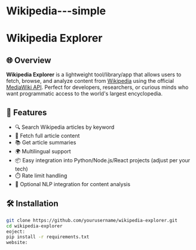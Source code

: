 # Wikipedia---simple
# Wikipedia Explorer
## 🌐 Overview

**Wikipedia Explorer** is a lightweight tool/library/app that allows users to fetch, browse, and analyze content from [Wikipedia](https://www.wikipedia.org/) using the official [MediaWiki API](https://www.mediawiki.org/wiki/API:Main_page). Perfect for developers, researchers, or curious minds who want programmatic access to the world's largest encyclopedia.

## 🚀 Features

- 🔍 Search Wikipedia articles by keyword
- 📄 Fetch full article content
- 📚 Get article summaries
- 🌍 Multilingual support
- 📦 Easy integration into Python/Node.js/React projects (adjust per your tech)
- ⏱️ Rate limit handling
- 🧠 Optional NLP integration for content analysis

## 🛠️ Installation

```bash
git clone https://github.com/yourusername/wikipedia-explorer.git
cd wikipedia-explorer
eoject:
pip install -r requirements.txt
website: 

